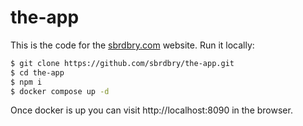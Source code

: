 # the-app

This is the code for the [sbrdbry.com](https://sbrdbry.com) website. Run it locally:

```bash
$ git clone https://github.com/sbrdbry/the-app.git
$ cd the-app
$ npm i
$ docker compose up -d
```

Once docker is up you can visit http://localhost:8090 in the browser.